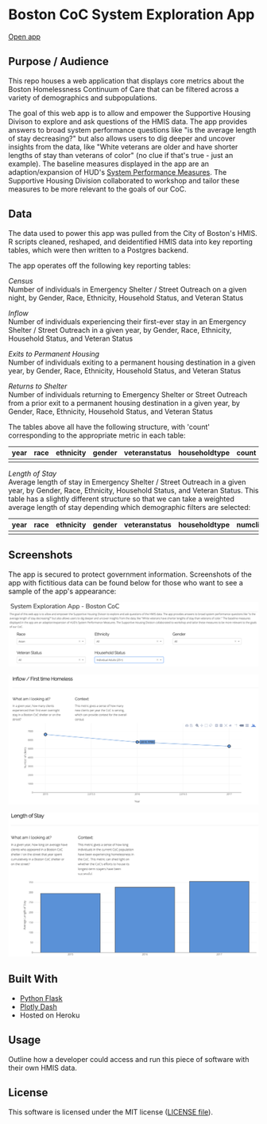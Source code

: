 # Boston CoC System Exploration App

[Open app](https://system-performance-app.herokuapp.com/)

## Purpose / Audience

This repo houses a web application that displays core metrics about the Boston Homelessness Continuum of Care that can be filtered across a variety of demographics and subpopulations.

The goal of this web app is to allow and empower the Supportive Housing Divison to explore and ask questions of the HMIS data. The app provides answers to broad system performance questions like "is the average length of stay decreasing?" but also allows users to dig deeper and uncover insights from the data, like "White veterans are older and have shorter lengths of stay than veterans of color" (no clue if that's true - just an example). The baseline measures displayed in the app are an adaption/expansion of HUD's [System Performance Measures](https://www.hudexchange.info/programs/coc/system-performance-measures/#guidance). The Supportive Housing Division collaborated to workshop and tailor these measures to be more relevant to the goals of our CoC.

## Data

The data used to power this app was pulled from the City of Boston's HMIS. R scripts cleaned, reshaped, and deidentified HMIS data into key reporting tables, which were then written to a Postgres backend.

The app operates off the following key reporting tables:

*Census*  
Number of individuals in Emergency Shelter / Street Outreach on a given night, by Gender, Race, Ethnicity, Household Status, and Veteran Status

*Inflow*  
Number of individuals experiencing their first-ever stay in an Emergency Shelter / Street Outreach in a given year, by Gender, Race, Ethnicity, Household Status, and Veteran Status

*Exits to Permanent Housing*  
Number of individuals exiting to a permanent housing destination in a given year, by Gender, Race, Ethnicity, Household Status, and Veteran Status

*Returns to Shelter*  
Number of individuals returning to Emergency Shelter or Street Outreach from a prior exit to a permanent housing destination in a given year, by Gender, Race, Ethnicity, Household Status, and Veteran Status

The tables above all have the following structure, with 'count' corresponding to the appropriate metric in each table:

| year | race | ethnicity | gender | veteranstatus | householdtype | count |
|------|------|-----------|--------|---------------|---------------|-------|
|      |      |           |        |               |               |       |

*Length of Stay*  
Average length of stay in Emergency Shelter / Street Outreach in a given year, by Gender, Race, Ethnicity, Household Status, and Veteran Status. This table has a slightly different structure so that we can take a weighted average length of stay depending which demographic filters are selected:

| year | race | ethnicity | gender | veteranstatus | householdtype | numclients | avglos |
|------|------|-----------|--------|---------------|---------------|------------|--------|
|      |      |           |        |               |               |            |        |

## Screenshots

The app is secured to protect government information. Screenshots of the app with fictitious data can be found below for those who want to see a sample of the app's appearance:

![Filters](https://github.com/boston-dnd/system-performance-dashboard/blob/master/screenshots/filters.png)

![Inflow](https://github.com/boston-dnd/system-performance-dashboard/blob/master/screenshots/inflow.png)

![Length of Stay](https://github.com/boston-dnd/system-performance-dashboard/blob/master/screenshots/lengthofstay.png)

## Built With

- [Python Flask](http://flask.pocoo.org/)
- [Plotly Dash](https://dash.plot.ly/)
- Hosted on Heroku

## Usage

Outline how a developer could access and run this piece of software with their own HMIS data.

## License

This software is licensed under the MIT license ([LICENSE file](https://github.com/boston-dnd/system-performance-dashboard/blob/master/LICENSE)).
